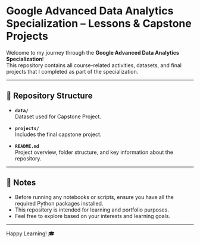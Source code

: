 # Google Advanced Data Analytics Specialization – Lessons & Capstone Projects

Welcome to my journey through the **Google Advanced Data Analytics Specialization**!  
This repository contains all course-related activities, datasets, and final projects that I completed as part of the specialization.

---

## 📂 Repository Structure

- **`data/`**  
  Dataset used for Capstone Project.

- **`projects/`**  
  Includes the final capstone project.

- **`README.md`**  
  Project overview, folder structure, and key information about the repository.

---

## 📌 Notes

- Before running any notebooks or scripts, ensure you have all the required Python packages installed.
- This repository is intended for learning and portfolio purposes.
- Feel free to explore based on your interests and learning goals.

---

Happy Learning! 🎓
